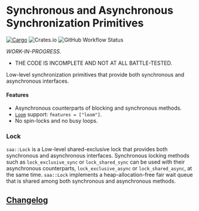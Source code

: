 # Synchronous and Asynchronous Synchronization Primitives

[![Cargo](https://img.shields.io/crates/v/saa)](https://crates.io/crates/saa)
![Crates.io](https://img.shields.io/crates/l/saa)
![GitHub Workflow Status](https://img.shields.io/github/actions/workflow/status/wvwwvwwv/synchronous-and-asynchronous/saa.yml?branch=main)

_WORK-IN-PROGRESS._

* THE CODE IS INCOMPLETE AND NOT AT ALL BATTLE-TESTED.

Low-level synchronization primitives that provide both synchronous and asynchronous interfaces.

#### Features

- Asynchronous counterparts of blocking and synchronous methods.
- [`Loom`](https://github.com/tokio-rs/loom) support: `features = ["loom"]`.
- No spin-locks and no busy loops.

### Lock

`saa::Lock` is a Low-level shared-exclusive lock that provides both synchronous and asynchronous interfaces. Synchronous locking methods such as `lock_exclusive_sync` or `lock_shared_sync` can be used with their asynchronous counterparts, `lock_exclusive_async` or `lock_shared_async`, at the same time. `saa::Lock` implements a heap-allocation-free fair wait queue that is shared among both synchronous and asynchronous methods.

## [Changelog](https://github.com/wvwwvwwv/synchronous-and-asynchronous/blob/main/CHANGELOG.md)
